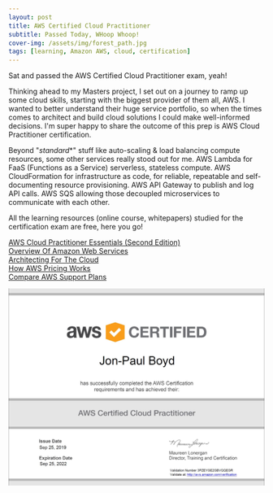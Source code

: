 ```yaml
---
layout: post
title: AWS Certified Cloud Practitioner
subtitle: Passed Today, WHoop Whoop!
cover-img: /assets/img/forest_path.jpg
tags: [learning, Amazon AWS, cloud, certification]
---
```


Sat and passed the AWS Certified Cloud Practitioner exam, yeah!

Thinking ahead to my Masters project, I set out on a journey to ramp up some cloud skills, starting with the biggest 
provider of them all, AWS.  I wanted to better understand their huge service portfolio, so when the times comes to architect 
and build cloud solutions I could make well-informed decisions. I'm super happy to share the outcome of this prep is AWS 
Cloud Practitioner certification.

Beyond "*standard**" stuff like auto-scaling & load balancing compute resources, some other services really stood out for me. 
AWS Lambda for FaaS (Functions as a Service) serverless, stateless compute. AWS CloudFormation for infrastructure as code, 
for reliable, repeatable and self-documenting resource provisioning. AWS API Gateway to publish and log API calls. AWS SQS 
allowing those decoupled microservices to communicate with each other.

All the learning resources (online course, whitepapers) studied for the certification exam are free, here you go!

[AWS Cloud Practitioner Essentials (Second Edition)][aws1]
<br>
[Overview Of Amazon Web Services][aws2]
<br>
[Architecting For The Cloud][aws3]
<br>
[How AWS Pricing Works][aws4]
<br>
[Compare AWS Support Plans][aws5]

[aws1]: https://www.aws.training/Details/Curriculum?id=27076
[aws2]: https://d0.awsstatic.com/whitepapers/aws-overview.pdf
[aws3]: https://d1.awsstatic.com/whitepapers/AWS_Cloud_Best_Practices.pdf
[aws4]: http://d1.awsstatic.com/whitepapers/aws_pricing_overview.pdf
[aws5]: https://aws.amazon.com/premiumsupport/plans/


![AWS Cloud Practitioner Certification](/assets/img/aws_cloud_practitioner_cert.jpg)





